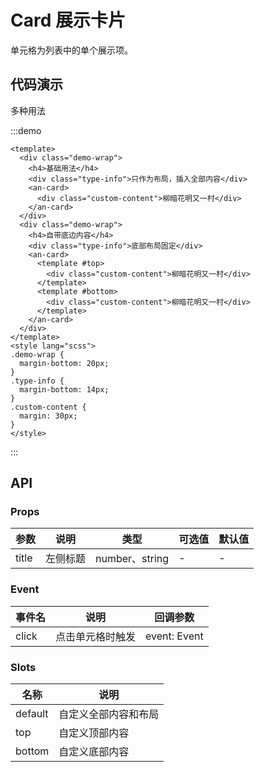 # Card 展示卡片

单元格为列表中的单个展示项。

## 代码演示

多种用法

:::demo

```vue
<template>
  <div class="demo-wrap">
    <h4>基础用法</h4>
    <div class="type-info">只作为布局，插入全部内容</div>
    <an-card>
      <div class="custom-content">柳暗花明又一村</div>
    </an-card>
  </div>
  <div class="demo-wrap">
    <h4>自带底边内容</h4>
    <div class="type-info">底部布局固定</div>
    <an-card>
      <template #top>
        <div class="custom-content">柳暗花明又一村</div>
      </template>
      <template #bottom>
        <div class="custom-content">柳暗花明又一村</div>
      </template>
    </an-card>
  </div>
</template>
<style lang="scss">
.demo-wrap {
  margin-bottom: 20px;
}
.type-info {
  margin-bottom: 14px;
}
.custom-content {
  margin: 30px;
}
</style>
```

:::

## API

### Props

| 参数  | 说明     | 类型           | 可选值 | 默认值 |
| ----- | -------- | -------------- | ------ | ------ |
| title | 左侧标题 | number、string | -      | -      |

### Event

| 事件名 | 说明             | 回调参数     |
| ------ | ---------------- | ------------ |
| click  | 点击单元格时触发 | event: Event |

### Slots

| 名称    | 说明                 |
| ------- | -------------------- |
| default | 自定义全部内容和布局 |
| top     | 自定义顶部内容       |
| bottom  | 自定义底部内容       |
